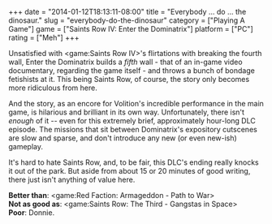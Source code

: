 +++
date = "2014-01-12T18:13:11-08:00"
title = "Everybody ... do ... the dinosaur."
slug = "everybody-do-the-dinosaur"
category = ["Playing A Game"]
game = ["Saints Row IV: Enter the Dominatrix"]
platform = ["PC"]
rating = ["Meh"]
+++

Unsatisfied with <game:Saints Row IV>'s flirtations with breaking the fourth wall, Enter the Dominatrix builds a <i>fifth</i> wall - that of an in-game video documentary, regarding the game itself - and throws a bunch of bondage fetishists at it.  This being Saints Row, of course, the story only becomes more ridiculous from here.

And the story, as an encore for Volition's incredible performance in the main game, is hilarious and brilliant in its own way.  Unfortunately, there isn't <i>enough</i> of it -- even for this extremely brief, approximately hour-long DLC episode.  The missions that sit between Dominatrix's expository cutscenes are slow and sparse, and don't introduce any new (or even new-ish) gameplay.

It's hard to hate Saints Row, and, to be fair, this DLC's ending really knocks it out of the park.  But aside from about 15 or 20 minutes of good writing, there just isn't anything of value here.

<b>Better than</b>: <game:Red Faction: Armageddon - Path to War>  
<b>Not as good as</b>: <game:Saints Row: The Third - Gangstas in Space>  
<b>Poor</b>: Donnie.
